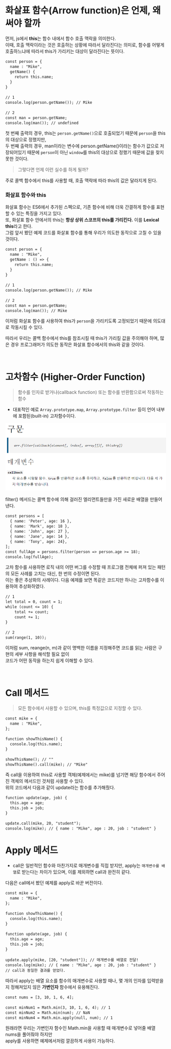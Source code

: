# 화살표 함수(Arrow function)은 언제, 왜 써야 할까

먼저, js에서 **this**는 함수 내에서 함수 호출 맥락을 의미한다. <br />
이때, 호출 맥락이라는 것은 호출하는 상황에 따라서 달라진다는 의미로, 함수를 어떻게 호출하느냐에 따라서 this가 가리키는 대상이 달라진다는 뜻이다. 

```
const person = {
  name : "Mike",
  getName() {
    return this.name;
  }
}

// 1
console.log(person.getName()); // Mike

// 2
const man = person.getName;
console.log(man()); // undefined
```

첫 번째 출력의 경우, this는 `person.getName()`으로 호출되었기 때문에 `person`을 this의 대상으로 정했지만, <br />
두 번째 출력의 경우, man이라는 변수에 person.getName()이라는 함수가 값으로 저장되어있기 때문에 `person`이 아닌 `window`를 this의 대상으로 정했기 때문에 값을 찾지 못한 것이다. <br />

> 그렇다면 언제 이런 실수를 하게 될까?

주로 콜백 함수에서 this를 사용할 때, 호출 맥락에 따라 this의 값은 달라지게 된다. <br />

### 화살표 함수와 this

화살표 함수는 ES6에서 추가된 스펙으로, 기존 함수에 비해 더욱 간결하게 함수를 표현할 수 있는 특징을 가지고 있다. <br />
또, 화살표 함수 안에서의 this는 **항상 상위 스코프의 this를 가리킨다.** 이를 **Lexical this**라고 한다. <br />
그럼 앞서 봤던 예제 코드를 화살표 함수를 통해 우리가 의도한 동작으로 고칠 수 있을 것이다.

```
const person = {
  name : "Mike",
  getName : () => {
    return this.name;
  }
}

// 1
console.log(person.getName()); // Mike

// 2
const man = person.getName;
console.log(man()); // Mike
```

이처럼 화살표 함수를 사용하여 this가 `person`을 가리키도록 고정되었기 때문에 의도대로 작동시킬 수 있다.

따라서 우리는 콜백 함수에서 this를 참조시킬 때 this가 가리킬 값을 주의해야 하며, 많은 경우 프로그래머가 의도한 동작은 화살표 함수에서의 this와 같을 것이다.

<br />

# 고차함수 (Higher-Order Function)

> 함수를 인자로 받거나(callback function) 또는 함수를 반환함으로써 작동하는 함수

- 대표적인 예로 `Array.prototype.map`, `Array.prototype.filter` 등이 언어 내부에 포함된(built-in) 고차함수이다.

![Higher-Order](./img/higher-order.png)

filter() 메서드는 콜백 함수에 의해 걸러진 엘리먼트들만을 가진 새로운 배열을 만들어 낸다.

```
const persons = [
  { name: 'Peter', age: 16 },
  { name: 'Mark', age: 18 },
  { name: 'John', age: 27 },
  { name: 'Jane', age: 14 },
  { name: 'Tony', age: 24},
];
const fullAge = persons.filter(person => person.age >= 18);
console.log(fullAge);
```

고차 함수를 사용하면 로직 내의 어떤 버그를 수정할 때 프로그램 전체에 퍼져 있는 패턴의 모든 사례를 고치는 대신, 한 번의 수정이면 된다. <br />
이는 좋은 추상화의 사례이다. 다음 예제를 보면 똑같은 코드지만 하나는 고차함수를 이용하여 추상화하였다.

```
// 1
let total = 0, count = 1;
while (count <= 10) {
    total += count;
    count += 1;
}

// 2
sum(range(1, 10));
```

이처럼 sum, reange(n, m)과 같이 명백한 이름을 지정해주면 코드를 읽는 사람은 구현의 세부 사항을 해석할 필요 없이<br />
코드가 어떤 동작을 하는지 쉽게 이해할 수 있다.

<br />

# Call 메서드

> 모든 함수에서 사용할 수 있으며, this를 특정값으로 지정할 수 있다.

```
const mike = {
  name : "Mike",
};

function showThisName() {
  console.log(this.name);
}

showThisName(); // ""
showThisName().call(mike); // "Mike"
```

즉 call을 이용하여 this로 사용할 객체(예제에서는 mike)를 넘기면 해당 함수에서 주어진 객체의 메서드인 것처럼 사용할 수 있다. <br />
위의 코드에서 다음과 같이 update라는 함수를 추가해줬다.

```
function update(age, job) {
  this.age = age;
  this.job = job;
}

update.call(mike, 20, "student");
console.log(mike); // { name : "Mike", age : 20, job : "student" }
```

# Apply 메서드

- call은 일반적인 함수와 마찬가지로 매개변수를 직접 받지만, apply는 `매개변수를 배열`로 받는다는 차이가 있으며, 이를 제외하면 call과 완전히 같다.

다음은 call에서 봤던 예제를 apply로 바꾼 버전이다.

```
const mike = {
  name : "Mike",
};

function showThisName() {
  console.log(this.name);
}

function update(age, job) {
  this.age = age;
  this.job = job;
}

update.apply(mike, [20, "student"]); // 매개변수를 배열로 전달!
console.log(mike); // { name : "Mike", age : 20, job : "student" }
// call과 동일한 결과를 얻었다.
```

따라서 apply는 배열 요소를 함수의 매개변수로 사용할 때나, 몇 개의 인자를 입력받을지 정해져있지 않은 **가변인자** 함수에서 유용해진다. <br />

```
const nums = [3, 10, 1, 6, 4];

const minNum1 = Math.min(3, 10, 1, 6, 4); // 1
const minNum2 = Math.min(num); // NaN
const minNum4 = Math.min.apply(null, num); // 1
```

원래라면 우리는 가변인자 함수인 Math.min을 사용할 때 매개변수로 넣어줄 배열 nums을 풀어줘야 하지만<br />
apply를 사용하면 예제에서처럼 깔끔하게 사용이 가능하다.

